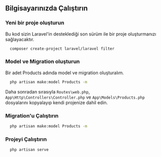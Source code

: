 ## Bilgisayarınızda Çalıştırın

### Yeni bir proje oluşturun
Bu kod sizin Laravel'in desteklediği son sürüm ile bir proje oluşturmanızı sağlayacaktır.

```bash
  composer create-project laravel/laravel filter
```

### Model ve Migration oluşturun

Bir adet Products adında model ve migration oluşturalım.

```bash
  php artisan make:model Products -m
```
Daha sonradan sırasıyla `Routes\web.php`, `App\Http\Controllers\Controller.php` ve `App\Models\Products.php` dosyalarını kopyalayıp kendi projenize dahil edin.

### Migration'u Çalıştırın

```bash
  php artisan make:model Products -m

```

### Projeyi Çalıştırın

```bash
  php artisan serve

```
